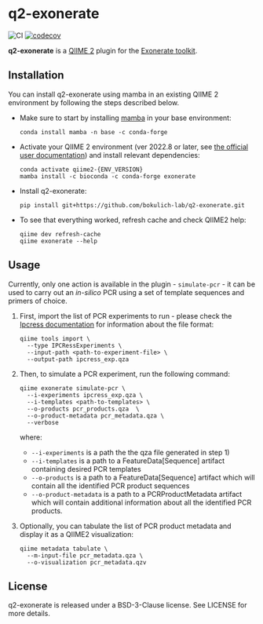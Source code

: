 # q2-exonerate
![CI](https://github.com/bokulich-lab/q2-exonerate/actions/workflows/ci.yml/badge.svg)
[![codecov](https://codecov.io/gh/bokulich-lab/q2-exonerate/branch/main/graph/badge.svg?token=UTM4W4B1KW)](https://codecov.io/gh/bokulich-lab/q2-exonerate)

<b>q2-exonerate</b> is a <a href="https://qiime2.org/">QIIME 2</a> plugin for the [Exonerate toolkit](https://www.ebi.ac.uk/about/vertebrate-genomics/software/exonerate).

## Installation
You can install q2-exonerate using mamba in an existing QIIME 2 environment by following the steps described below.

* Make sure to start by installing [mamba](https://mamba.readthedocs.io/en/latest/index.html) in your base environment:
    ```shell
    conda install mamba -n base -c conda-forge
    ```

* Activate your QIIME 2 environment (ver 2022.8 or later, see [the official user documentation](https://docs.qiime2.org/)) and install relevant dependencies:
    ```shell
    conda activate qiime2-{ENV_VERSION}
    mamba install -c bioconda -c conda-forge exonerate
    ```
* Install q2-exonerate:
    ```shell
    pip install git+https://github.com/bokulich-lab/q2-exonerate.git
    ```
* To see that everything worked, refresh cache and check QIIME2 help:
    ```shell
    qiime dev refresh-cache
    qiime exonerate --help
    ```

## Usage
Currently, only one action is available in the plugin - `simulate-pcr` - it can be used to carry out an _in-silico_ PCR using a set of template sequences and primers of choice.

1) First, import the list of PCR experiments to run - please check the [Ipcress documentation](https://www.ebi.ac.uk/about/vertebrate-genomics/software/ipcress-manual) for information about the file format:
    ```shell
    qiime tools import \
      --type IPCRessExperiments \
      --input-path <path-to-experiment-file> \
      --output-path ipcress_exp.qza
    ```
2) Then, to simulate a PCR experiment, run the following command:
    ```shell
    qiime exonerate simulate-pcr \
      --i-experiments ipcress_exp.qza \
      --i-templates <path-to-templates> \
      --o-products pcr_products.qza  \
      --o-product-metadata pcr_metadata.qza \
      --verbose
    ```
   where:
    - `--i-experiments` is a path the the qza file generated in step 1)
    - `--i-templates` is a path to a FeatureData[Sequence] artifact containing desired PCR templates
    - `--o-products` is a path to a FeatureData[Sequence] artifact which will contain all the identified PCR product sequences
    - `--o-product-metadata` is a path to a PCRProductMetadata artifact which will contain additional information about all the identified PCR products.

3) Optionally, you can tabulate the list of PCR product metadata and display it as a QIIME2 visualization:
    ```shell
    qiime metadata tabulate \
      --m-input-file pcr_metadata.qza \
      --o-visualization pcr_metadata.qzv
    ```

## License
q2-exonerate is released under a BSD-3-Clause license. See LICENSE for more details.
